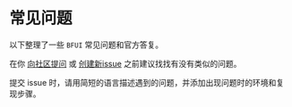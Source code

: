 # 常见问题

以下整理了一些 `BFUI` 常见问题和官方答复。

在你 [向社区提问](https://support.qq.com/products/417041/) 或 [创建新issue](https://github.com/BF-Ocean/bfui-vue3/issues) 之前建议找找有没有类似的问题。

提交 issue 时，请用简短的语言描述遇到的问题，并添加出现问题时的环境和复现步骤。
